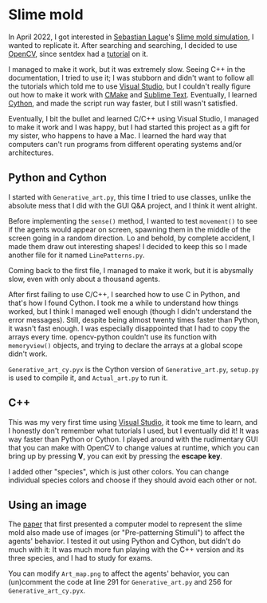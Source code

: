 # Slime mold

In April 2022, I got interested in [Sebastian Lague](https://www.youtube.com/@SebastianLague)'s [Slime mold simulation](https://www.youtube.com/watch?v=X-iSQQgOd1A), I wanted to replicate it. After searching and searching, I decided to use [OpenCV](https://opencv.org/), since sentdex had a [tutorial](https://pythonprogramming.net/loading-images-python-opencv-tutorial/) on it.

I managed to make it work, but it was extremely slow. Seeing C++ in the documentation, I tried to use it; I was stubborn and didn't want to follow all the tutorials which told me to use [Visual Studio](https://visualstudio.microsoft.com/), but I couldn't really figure out how to make it work with [CMake](https://cmake.org/) and [Sublime Text](https://www.sublimetext.com/). Eventually, I learned [Cython](https://cython.org/), and made the script run way faster, but I still wasn't satisfied.

Eventually, I bit the bullet and learned C/C++ using Visual Studio, I managed to make it work and I was happy, but I had started this project as a gift for my sister, who happens to have a Mac. I learned the hard way that computers can't run programs from different operating systems and/or architectures.


## Python and Cython

I started with `Generative_art.py`, this time I tried to use classes, unlike the absolute mess that I did with the GUI Q&A project, and I think it went alright.

Before implementing the `sense()` method, I wanted to test `movement()` to see if the agents would appear on screen, spawning them in the middle of the screen going in a random direction. Lo and behold, by complete accident, I made them draw out interesting shapes! I decided to keep this so I made another file for it named `LinePatterns.py`.

Coming back to the first file, I managed to make it work, but it is abysmally slow, even with only about a thousand agents.

After first failing to use C/C++, I searched how to use C in Python, and that's how I found Cython. I took me a while to understand how things worked, but I think I managed well enough (though I didn't understand the error messages). Still, despite being almost twenty times faster than Python, it wasn't fast enough. I was especially disappointed that I had to copy the arrays every time. opencv-python couldn't use its function with `memoryview()` objects, and trying to declare the arrays at a global scope didn't work.

`Generative_art_cy.pyx` is the Cython version of `Generative_art.py`, `setup.py` is used to compile it, and `Actual_art.py` to run it.

## C++

This was my very first time using [Visual Studio](https://visualstudio.microsoft.com/), it took me time to learn, and I honestly don't remember what tutorials I used, but I eventually did it! It was way faster than Python or Cython.
I played around with the rudimentary GUI that you can make with OpenCV to change values at runtime, which you can bring up by pressing **V**, you can exit by pressing the **escape key**.

I added other "species", which is just other colors. You can change individual species colors and choose if they should avoid each other or not.


## Using an image

The [paper](https://uwe-repository.worktribe.com/output/980579) that first presented a computer model to represent the slime mold also made use of images (or "Pre-patterning Stimuli") to affect the agents' behavior. I tested it out using Python and Cython, but didn't do much with it: It was much more fun playing with the C++ version and its three species, and I had to study for exams.

You can modify `Art_map.png` to affect the agents' behavior, you can (un)comment the code at line 291 for `Generative_art.py` and 256 for `Generative_art_cy.pyx`.